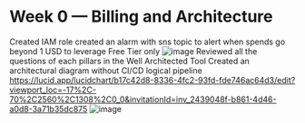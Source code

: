 # Week 0 — Billing and Architecture
Created IAM role
created an alarm with sns topic to alert when spends go beyond 1 USD to leverage Free Tier only ![image](https://user-images.githubusercontent.com/68593566/221344401-263c0251-a64a-4f80-b74a-406f9d04e374.png)
Reviewed all the questions of each pillars in the Well Architected Tool
Created an architectural diagram without CI/CD logical pipeline https://lucid.app/lucidchart/b17c42d8-8336-4fc2-93fd-fde746ac64d3/edit?viewport_loc=-17%2C-70%2C2560%2C1308%2C0_0&invitationId=inv_2439048f-b861-4d46-a0d8-3a71b35dc875 ![image](https://user-images.githubusercontent.com/68593566/221344638-4f1cb341-6fe2-4690-af97-6924d6d15d64.png)

